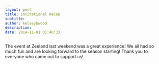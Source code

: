 ```yaml
---
layout: post
title: Invitational Recap
subtitle:
author: kelseybwood
description:
date: 2014-11-01 01:40:33
---
```


The event at Zeeland last weekend was a great experience! We all had so much fun and are looking forward to the season starting! Thank you to everyone who came out to support us!
